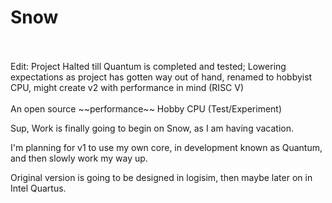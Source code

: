 # Snow
<br>
<br>
Edit: Project Halted till Quantum is completed and tested; Lowering expectations as project has gotten way out of hand, renamed to hobbyist CPU, might create v2 with performance in mind (RISC V)
<br>
<br>
An open source ~~performance~~ Hobby CPU (Test/Experiment)

Sup, Work is finally going to begin on Snow, as I am having vacation.

I'm planning for v1 to use my own core, in development known as Quantum, and then slowly work my way up.

Original version is going to be designed in logisim, then maybe later on in Intel Quartus.

